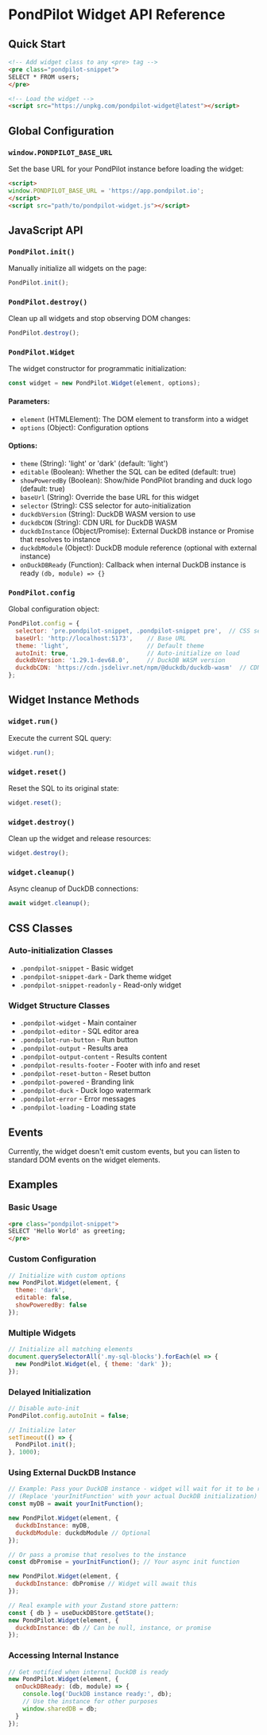# PondPilot Widget API Reference

## Quick Start

```html
<!-- Add widget class to any <pre> tag -->
<pre class="pondpilot-snippet">
SELECT * FROM users;
</pre>

<!-- Load the widget -->
<script src="https://unpkg.com/pondpilot-widget@latest"></script>
```

## Global Configuration

### `window.PONDPILOT_BASE_URL`

Set the base URL for your PondPilot instance before loading the widget:

```html
<script>
window.PONDPILOT_BASE_URL = 'https://app.pondpilot.io';
</script>
<script src="path/to/pondpilot-widget.js"></script>
```

## JavaScript API

### `PondPilot.init()`

Manually initialize all widgets on the page:

```javascript
PondPilot.init();
```

### `PondPilot.destroy()`

Clean up all widgets and stop observing DOM changes:

```javascript
PondPilot.destroy();
```

### `PondPilot.Widget`

The widget constructor for programmatic initialization:

```javascript
const widget = new PondPilot.Widget(element, options);
```

#### Parameters:
- `element` (HTMLElement): The DOM element to transform into a widget
- `options` (Object): Configuration options

#### Options:
- `theme` (String): 'light' or 'dark' (default: 'light')
- `editable` (Boolean): Whether the SQL can be edited (default: true)
- `showPoweredBy` (Boolean): Show/hide PondPilot branding and duck logo (default: true)
- `baseUrl` (String): Override the base URL for this widget
- `selector` (String): CSS selector for auto-initialization
- `duckdbVersion` (String): DuckDB WASM version to use
- `duckdbCDN` (String): CDN URL for DuckDB WASM
- `duckdbInstance` (Object/Promise): External DuckDB instance or Promise that resolves to instance
- `duckdbModule` (Object): DuckDB module reference (optional with external instance)
- `onDuckDBReady` (Function): Callback when internal DuckDB instance is ready `(db, module) => {}`

### `PondPilot.config`

Global configuration object:

```javascript
PondPilot.config = {
  selector: 'pre.pondpilot-snippet, .pondpilot-snippet pre',  // CSS selector
  baseUrl: 'http://localhost:5173',    // Base URL
  theme: 'light',                      // Default theme
  autoInit: true,                      // Auto-initialize on load
  duckdbVersion: '1.29.1-dev68.0',     // DuckDB WASM version
  duckdbCDN: 'https://cdn.jsdelivr.net/npm/@duckdb/duckdb-wasm'  // CDN URL
};
```

## Widget Instance Methods

### `widget.run()`

Execute the current SQL query:

```javascript
widget.run();
```

### `widget.reset()`

Reset the SQL to its original state:

```javascript
widget.reset();
```

### `widget.destroy()`

Clean up the widget and release resources:

```javascript
widget.destroy();
```

### `widget.cleanup()`

Async cleanup of DuckDB connections:

```javascript
await widget.cleanup();
```

## CSS Classes

### Auto-initialization Classes

- `.pondpilot-snippet` - Basic widget
- `.pondpilot-snippet-dark` - Dark theme widget
- `.pondpilot-snippet-readonly` - Read-only widget

### Widget Structure Classes

- `.pondpilot-widget` - Main container
- `.pondpilot-editor` - SQL editor area
- `.pondpilot-run-button` - Run button
- `.pondpilot-output` - Results area
- `.pondpilot-output-content` - Results content
- `.pondpilot-results-footer` - Footer with info and reset
- `.pondpilot-reset-button` - Reset button
- `.pondpilot-powered` - Branding link
- `.pondpilot-duck` - Duck logo watermark
- `.pondpilot-error` - Error messages
- `.pondpilot-loading` - Loading state

## Events

Currently, the widget doesn't emit custom events, but you can listen to standard DOM events on the widget elements.

## Examples

### Basic Usage

```html
<pre class="pondpilot-snippet">
SELECT 'Hello World' as greeting;
</pre>
```

### Custom Configuration

```javascript
// Initialize with custom options
new PondPilot.Widget(element, {
  theme: 'dark',
  editable: false,
  showPoweredBy: false
});
```

### Multiple Widgets

```javascript
// Initialize all matching elements
document.querySelectorAll('.my-sql-blocks').forEach(el => {
  new PondPilot.Widget(el, { theme: 'dark' });
});
```

### Delayed Initialization

```javascript
// Disable auto-init
PondPilot.config.autoInit = false;

// Initialize later
setTimeout(() => {
  PondPilot.init();
}, 1000);
```

### Using External DuckDB Instance

```javascript
// Example: Pass your DuckDB instance - widget will wait for it to be ready
// (Replace 'yourInitFunction' with your actual DuckDB initialization)
const myDB = await yourInitFunction();

new PondPilot.Widget(element, {
  duckdbInstance: myDB,
  duckdbModule: duckdbModule // Optional
});

// Or pass a promise that resolves to the instance
const dbPromise = yourInitFunction(); // Your async init function

new PondPilot.Widget(element, {
  duckdbInstance: dbPromise // Widget will await this
});

// Real example with your Zustand store pattern:
const { db } = useDuckDBStore.getState();
new PondPilot.Widget(element, {
  duckdbInstance: db // Can be null, instance, or promise
});
```

### Accessing Internal Instance

```javascript
// Get notified when internal DuckDB is ready
new PondPilot.Widget(element, {
  onDuckDBReady: (db, module) => {
    console.log('DuckDB instance ready:', db);
    // Use the instance for other purposes
    window.sharedDB = db;
  }
});
```
